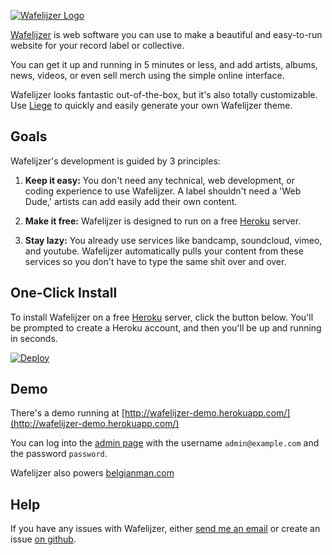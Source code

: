 <a href="http://wafelijzer.belgianman.com"><img src="http://wafelijzer.belgianman.com/public/logo-white.png" alt="Wafelijzer Logo"></a>

[Wafelijzer](http://wafelijzer.belgianman.com) is web software you can use to make a beautiful and easy-to-run website for your record label or collective.

You can get it up and running in 5 minutes or less, and add artists, albums, news, videos, or even sell merch using the simple online interface.

Wafelijzer looks fantastic out-of-the-box, but it's also totally customizable. Use [Liege](http://belgianman.github.io/liege/) to quickly and easily generate your own Wafelijzer theme.

## Goals

Wafelijzer's development is guided by 3 principles:

1.  **Keep it easy:** You don't need any technical, web development, or coding experience to use Wafelijzer. A label shouldn't need a 'Web Dude,' artists can add easily add their own content.

2.  **Make it free:** Wafelijzer is designed to run on a free [Heroku](http://heroku.com) server.

3.  **Stay lazy:** You already use services like bandcamp, soundcloud, vimeo, and youtube. Wafelijzer automatically pulls your content from these services so you don't have to type the same shit over and over.

## One-Click Install

To install Wafelijzer on a free [Heroku](https://www.heroku.com/) server, click the button below. You'll be prompted to create a Heroku account, and then you'll be up and running in seconds.

[![Deploy](https://www.herokucdn.com/deploy/button.png)](https://heroku.com/deploy?template=https://github.com/belgianman/wafelijzer)

## Demo

There's a demo running at [http://wafelijzer-demo.herokuapp.com/](http://wafelijzer-demo.herokuapp.com/)

You can log into the [admin page](http://wafelijzer-demo.herokuapp.com/) with the username `admin@example.com` and the password `password`.

Wafelijzer also powers [belgianman.com](http://www.belgianman.com)

## Help

If you have any issues with Wafelijzer, either [send me an email](mailto:a@monks.co) or create an issue [on github](https://github.com/belgianman/wafelijzer/issues).
